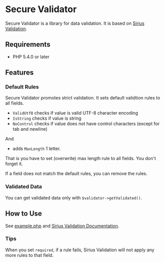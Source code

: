 # Secure Validator

Secure Validator is a library for data validation. It is based on [Sirius Validation](https://github.com/siriusphp/validation).

## Requirements

* PHP 5.4.0 or later

## Features

### Default Rules

Secure Validator promotes strict validation. It sets default validtion rules to all fields.

 * `ValidUtf8` checks if value is valid UTF-8 character encoding
 * `IsString` checks if value is string
 * `NoControl` checks if value does not have control characters (except for tab and newline)

And

 * adds `MaxLength` 1 letter.

That is you have to set (overwrite) max length rule to all fields. You don't forget it.

If a field does not match the default rules, you can remove the rules.

### Validated Data

You can get validated data only with `$validator->getValidated()`.

## How to Use

See [example.php](example.php) and [Sirius Validation Documentation](http://www.sirius.ro/php/sirius/validation/).

### Tips

When you set `required`, if a rule fails, Sirius Validation will not apply any more rules to that field.

